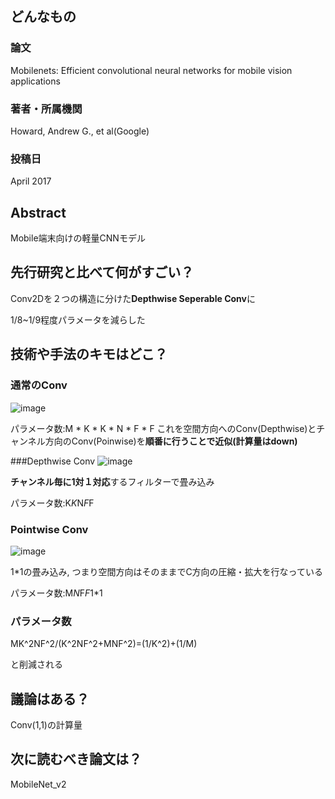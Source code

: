
## どんなもの

### 論文
Mobilenets: Efficient convolutional neural networks for mobile vision applications



### 著者・所属機関
Howard, Andrew G., et al(Google)


### 投稿日
April 2017


## Abstract
Mobile端末向けの軽量CNNモデル

## 先行研究と比べて何がすごい？
Conv2Dを２つの構造に分けた**Depthwise Seperable Conv**に

1/8~1/9程度パラメータを減らした


## 技術や手法のキモはどこ？
### 通常のConv

![image](https://user-images.githubusercontent.com/57211829/81260323-c2fa2180-9074-11ea-9c9a-5da12db2f21b.png)

パラメータ数:M * K * K * N * F * F
これを空間方向へのConv(Depthwise)とチャンネル方向のConv(Poinwise)を**順番に行うことで近似(計算量はdown)**

###Depthwise Conv
![image](https://user-images.githubusercontent.com/57211829/81260590-44ea4a80-9075-11ea-9772-8cf104ec8fae.png)

**チャンネル毎に1対１対応**するフィルターで畳み込み

パラメータ数:K*K*N*F*F

### Pointwise Conv

![image](https://user-images.githubusercontent.com/57211829/81260707-87138c00-9075-11ea-9698-62562d337d8b.png)

1*1の畳み込み, つまり空間方向はそのままでC方向の圧縮・拡大を行なっている

パラメータ数:M*N*F*F*1*1

### パラメータ数

MK^2NF^2/(K^2NF^2+MNF^2)=(1/K^2)+(1/M)

と削減される

## 議論はある？
Conv(1,1)の計算量
## 次に読むべき論文は？
MobileNet_v2
